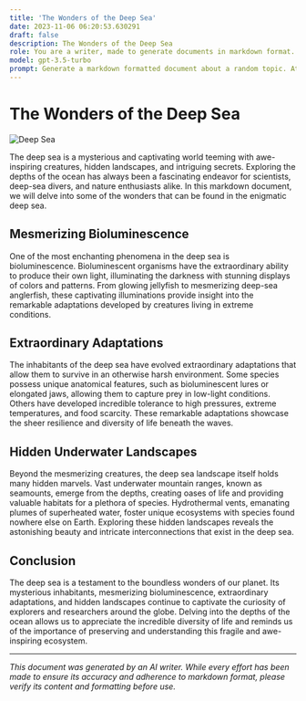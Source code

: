 ```yaml
---
title: 'The Wonders of the Deep Sea'
date: 2023-11-06 06:20:53.630291
draft: false
description: The Wonders of the Deep Sea
role: You are a writer, made to generate documents in markdown format. It is very important that all of the documents you generate are in valid markdown format.
model: gpt-3.5-turbo
prompt: Generate a markdown formatted document about a random topic. At the bottom, include a disclaimer explaining that the document was generated by you. The first line of the document should be the title. Make sure that the entire document is in proper markdown format, using a mix of various tags to make the document visually appealing.
---
```


# The Wonders of the Deep Sea

![Deep Sea](https://images.unsplash.com/photo-1534759845662-f377c8913be0)

The deep sea is a mysterious and captivating world teeming with awe-inspiring creatures, hidden landscapes, and intriguing secrets. Exploring the depths of the ocean has always been a fascinating endeavor for scientists, deep-sea divers, and nature enthusiasts alike. In this markdown document, we will delve into some of the wonders that can be found in the enigmatic deep sea.

## Mesmerizing Bioluminescence

One of the most enchanting phenomena in the deep sea is bioluminescence. Bioluminescent organisms have the extraordinary ability to produce their own light, illuminating the darkness with stunning displays of colors and patterns. From glowing jellyfish to mesmerizing deep-sea anglerfish, these captivating illuminations provide insight into the remarkable adaptations developed by creatures living in extreme conditions.

## Extraordinary Adaptations

The inhabitants of the deep sea have evolved extraordinary adaptations that allow them to survive in an otherwise harsh environment. Some species possess unique anatomical features, such as bioluminescent lures or elongated jaws, allowing them to capture prey in low-light conditions. Others have developed incredible tolerance to high pressures, extreme temperatures, and food scarcity. These remarkable adaptations showcase the sheer resilience and diversity of life beneath the waves.

## Hidden Underwater Landscapes

Beyond the mesmerizing creatures, the deep sea landscape itself holds many hidden marvels. Vast underwater mountain ranges, known as seamounts, emerge from the depths, creating oases of life and providing valuable habitats for a plethora of species. Hydrothermal vents, emanating plumes of superheated water, foster unique ecosystems with species found nowhere else on Earth. Exploring these hidden landscapes reveals the astonishing beauty and intricate interconnections that exist in the deep sea.

## Conclusion

The deep sea is a testament to the boundless wonders of our planet. Its mysterious inhabitants, mesmerizing bioluminescence, extraordinary adaptations, and hidden landscapes continue to captivate the curiosity of explorers and researchers around the globe. Delving into the depths of the ocean allows us to appreciate the incredible diversity of life and reminds us of the importance of preserving and understanding this fragile and awe-inspiring ecosystem.

---

*This document was generated by an AI writer. While every effort has been made to ensure its accuracy and adherence to markdown format, please verify its content and formatting before use.*